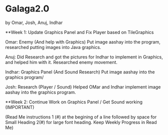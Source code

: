 # Galaga2.0
by Omar, Josh, Anuj, Indhar

**Week 1: Update Graphics Panel and Fix Player based on TileGraphics

Omar: Enemy (And help with Graphics) Put image aashay into the program, researched putting images into Java graphics.

Anuj: Did Research and got the pictures for Indhar to implement in Graphics, and helped him with it. Researched enemy movement.

Indhar: Graphics Panel (And Sound Research) Put image aashay into the graphics program/

Josh: Research (Player / Sound) Helped OMar and Indhar implement image aashay into the graphics program.

**Week 2: Continue Work on Graphics Panel / Get Sound working (IMPORTANT)

(Read Me instructions 1 (#) at the begining of a line followed by space for Small Heading 2(#) for large font heading. Keep Weekly Progress in Read Me)
